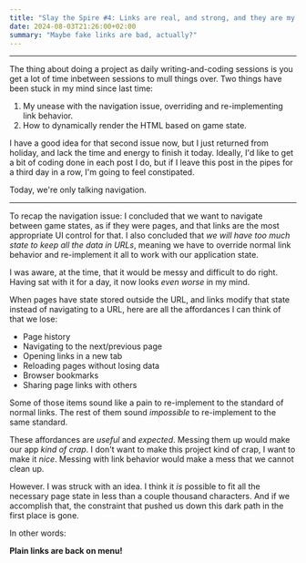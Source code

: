 ```yaml
---
title: "Slay the Spire #4: Links are real, and strong, and they are my friend"
date: 2024-08-03T21:26:00+02:00
summary: "Maybe fake links are bad, actually?"
---
```


---

The thing about doing a project as daily writing-and-coding sessions is you get a lot of time inbetween sessions to mull things over. Two things have been stuck in my mind since last time:

1. My unease with the navigation issue, overriding and re-implementing link behavior.
2. How to dynamically render the HTML based on game state.

I have a good idea for that second issue now, but I just returned from holiday, and lack the time and energy to finish it today. Ideally, I'd like to get a bit of coding done in each post I do, but if I leave this post in the pipes for a third day in a row, I'm going to feel constipated.

Today, we're only talking navigation.

---

To recap the navigation issue: I concluded that we want to navigate between game states, as if they were pages, and that links are the most appropriate UI control for that. I also concluded that _we will have too much state to keep all the data in URLs_, meaning we have to override normal link behavior and re-implement it all to work with our application state.

I was aware, at the time, that it would be messy and difficult to do right. Having sat with it for a day, it now looks _even worse_ in my mind. 

When pages have state stored outside the URL, and links modify that state instead of navigating to a URL, here are all the affordances I can think of that we lose:

- Page history
- Navigating to the next/previous page
- Opening links in a new tab
- Reloading pages without losing data
- Browser bookmarks
- Sharing page links with others

Some of those items sound like a pain to re-implement to the standard of normal links. The rest of them sound _impossible_ to re-implement to the same standard.

These affordances are _useful_ and _expected_. Messing them up would make our app _kind of crap_. I don't want to make this project kind of crap, I want to make it _nice_. Messing with link behavior would make a mess that we cannot clean up.

However. I was struck with an idea. I think it _is_ possible to fit all the necessary page state in less than a couple thousand characters. And if we accomplish that, the constraint that pushed us down this dark path in the first place is gone.

In other words:

**Plain links are back on menu!**